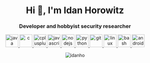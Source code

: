 <h1 align="center">
    Hi 👋, I'm Idan Horowitz
</h1>
<h3 align="center">
    Developer and hobbyist security researcher
</h3>
<p align="center">
    <a href="https://www.java.com" target="_blank">
        <img alt="java" height="40" src="https://devicons.github.io/devicon/devicon.git/icons/java/java-original-wordmark.svg" width="40"/>
    </a>
    <a href="https://www.cprogramming.com/" target="_blank">
        <img alt="c" height="40" src="https://devicons.github.io/devicon/devicon.git/icons/c/c-original.svg" width="40"/>
    </a>
    <a href="https://www.w3schools.com/cpp/" target="_blank">
        <img alt="cplusplus" height="40" src="https://devicons.github.io/devicon/devicon.git/icons/cplusplus/cplusplus-original.svg" width="40"/>
    </a>
    <a href="https://developer.mozilla.org/en-US/docs/Web/JavaScript" target="_blank">
        <img alt="javascript" height="40" src="https://devicons.github.io/devicon/devicon.git/icons/javascript/javascript-original.svg" width="40"/>
    </a>
    <a href="https://nodejs.org" target="_blank">
        <img alt="nodejs" height="40" src="https://devicons.github.io/devicon/devicon.git/icons/nodejs/nodejs-original-wordmark.svg" width="40"/>
    </a>
    <a href="https://www.python.org" target="_blank">
        <img alt="python" height="40" src="https://devicons.github.io/devicon/devicon.git/icons/python/python-original.svg" width="40"/>
    </a>
    <a href="https://git-scm.com/" target="_blank">
        <img alt="git" height="40" src="https://www.vectorlogo.zone/logos/git-scm/git-scm-icon.svg" width="40"/>
    </a>
    <a href="https://www.linux.org/" target="_blank">
        <img alt="linux" height="40" src="https://devicons.github.io/devicon/devicon.git/icons/linux/linux-original.svg" width="40"/>
    </a>
    <a href="https://www.gnu.org/software/bash/" target="_blank">
        <img alt="bash" height="40" src="https://www.vectorlogo.zone/logos/gnu_bash/gnu_bash-icon.svg" width="40"/>
    </a>
    <a href="https://developer.android.com" target="_blank">
        <img alt="android" height="40" src="https://devicons.github.io/devicon/devicon.git/icons/android/android-original-wordmark.svg" width="40"/>
    </a>
</p>
<p align="center">
    <img align="center" alt="idanho" src="https://github-readme-stats.vercel.app/api?username=idanho&count_private=true&hide_border=true&show_icons=true&theme=shades-of-purple&icon_color=fad000"/>
</p>
